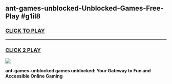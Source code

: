 
## ant-games-unblocked-Unblocked-Games-Free-Play #g1il8
<h3>
<a href="https://us.freeplayer.one?title=ant-games-unblocked&ref=9M">CLICK TO PLAY</a></h3>
<hr>

<h3>
<a href="https://us.freeplayer.one?title=ant-games-unblocked&ref=9M">CLICK 2 PLAY</a>
  
</h3>

<a href="https://us.freeplayer.one?title=ant-games-unblocked&ref=9M"><img src="https://clearcache.store/games.png"></a>


**ant-games-unblocked games unblocked: Your Gateway to Fun and Accessible Online Gaming**
